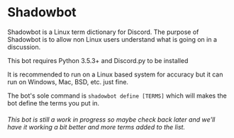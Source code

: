 # Shadowbot
Shadowbot is a Linux term dictionary for Discord. 
The purpose of Shadowbot is to allow non Linux users understand what is going on in a discussion.

This bot requires Python 3.5.3+ and Discord.py to be installed

It is recommended to run on a Linux based system for accuracy but it can run on Windows, Mac, BSD, etc. just fine.

The bot's sole command is `shadowbot define [TERMS]` which will makes the bot define the terms you put in.

###### This bot is still a work in progress so maybe check back later and we'll have it working a bit better and more terms added to the list.
